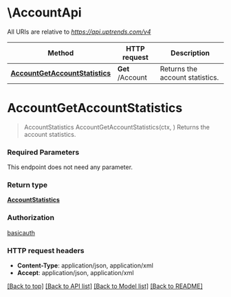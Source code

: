 # \AccountApi

All URIs are relative to *https://api.uptrends.com/v4*

Method | HTTP request | Description
------------- | ------------- | -------------
[**AccountGetAccountStatistics**](AccountApi.md#AccountGetAccountStatistics) | **Get** /Account | Returns the account statistics.


# **AccountGetAccountStatistics**
> AccountStatistics AccountGetAccountStatistics(ctx, )
Returns the account statistics.

### Required Parameters
This endpoint does not need any parameter.

### Return type

[**AccountStatistics**](AccountStatistics.md)

### Authorization

[basicauth](../README.md#basicauth)

### HTTP request headers

 - **Content-Type**: application/json, application/xml
 - **Accept**: application/json, application/xml

[[Back to top]](#) [[Back to API list]](../README.md#documentation-for-api-endpoints) [[Back to Model list]](../README.md#documentation-for-models) [[Back to README]](../README.md)

